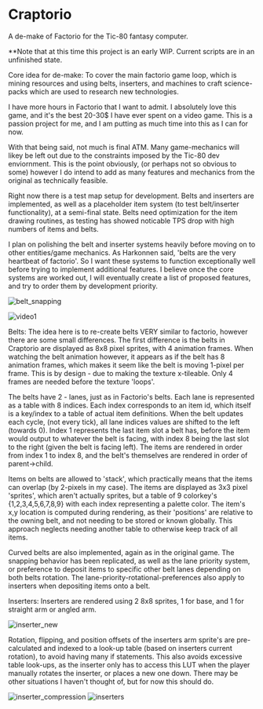 # Craptorio
A de-make of Factorio for the Tic-80 fantasy computer. 

**Note that at this time this project is an early WIP. Current scripts are in an unfinished state.

Core idea for de-make:
To cover the main factorio game loop, which is mining resources and using belts, 
inserters, and machines to craft science-packs which are used to research new technologies.

I have more hours in Factorio that I want to admit. I absolutely love this game, 
and it's the best 20-30$ I have ever spent on a video game. This is a passion project for me,
and I am putting as much time into this as I can for now.

With that being said, not much is final ATM. Many game-mechanics will likey be left out due to the constraints
imposed by the Tic-80 dev enviornment. This is the point obviously, (or perhaps not so obvious to some) however 
I do intend to add as many features and mechanics from the original as technically feasible.

Right now there is a test map setup for development.
Belts and inserters are implemented, as well as a placeholder item system (to test belt/inserter functionality), 
at a semi-final state. Belts need optimization for the item drawing routines, as testing has showed noticable TPS drop
with high numbers of items and belts.

I plan on polishing the belt and inserter systems heavily before moving on to other entities/game mechanics.
As Harkonnen said, 'belts are the very heartbeat of factorio'. So I want these systems to function
exceptionally well before trying to implement additional features. I believe once the core systems are worked out, 
I will eventually create a list of proposed features, and try to order them by development priority.

![belt_snapping](https://user-images.githubusercontent.com/25288625/222978303-0ff2decd-3981-4e2b-823a-a885bbd344d6.gif)

![video1](https://user-images.githubusercontent.com/25288625/222978373-efa24fc3-2851-46a9-8c2d-35efd1f96f06.gif)

Belts:
The idea here is to re-create belts VERY similar to factorio, however there are some small differences.
The first difference is the belts in Craptorio are displayed as 8x8 pixel sprites, with 4 animation frames.
When watching the belt animation however, it appears as if the belt has 8 animation frames, which makes it seem like the belt is moving 1-pixel per frame. This is by design - due to making the texture x-tileable. Only 4 frames are needed before the texture 'loops'.

The belts have 2 - lanes, just as in Factorio's belts. Each lane is represented as a table with 8 indices. Each index corresponds to an item id, which itself is a key/index to a table of actual item definitions. When the belt updates each cycle, (not every tick), all lane indices values are shifted to the left (towards 0). Index 1 represents the last item slot a belt has, before the item would output to whatever the belt is facing, with index 8 being the last slot to the right (given the belt is facing left). The items are rendered in order from index 1 to index 8, and the belt's themselves are rendered in order of parent->child. 

Items on belts are allowed to 'stack', which practically means that the items can overlap (by 2-pixels in my case). The items are displayed as 3x3 pixel 'sprites', which aren't actually sprites, but a table of 9 colorkey's {1,2,3,4,5,6,7,8,9} with each index representing a palette color. The item's x,y location is computed during rendering, as their 'positions' are relative to the owning belt, and not needing to be stored or known globally. This approach neglects needing another table to otherwise keep track of all items.

Curved belts are also implemented, again as in the original game. The snapping behavior has been replicated, as well as the lane priority system, or preference to deposit items to specific other belt lanes depending on both belts rotation. The lane-priority-rotational-preferences also apply to inserters when depositing items onto a belt.

Inserters:
Inserters are rendered using 2 8x8 sprites, 1 for base, and 1 for straight arm or angled arm.    

 ![inserter_new](https://user-images.githubusercontent.com/25288625/223278406-e043d13b-3d31-4304-a793-bbf5bf0eb531.PNG)   

Rotation, flipping, and position offsets of the inserters arm sprite's are pre-calculated and indexed to a look-up table (based on inserters current rotation), to avoid having many if statements. This also avoids excessive table look-ups, as the inserter only has to access this LUT when the player manually rotates the inserter, or places a new one down. There may be other situations I haven't thought of, but for now this should do.   


![inserter_compression](https://user-images.githubusercontent.com/25288625/223278786-12aab20c-7b2d-4715-b91a-6608e8ad559a.gif)
![inserters](https://user-images.githubusercontent.com/25288625/223278793-1f127a68-ccfd-4077-9afc-1702033ee9d3.gif)
